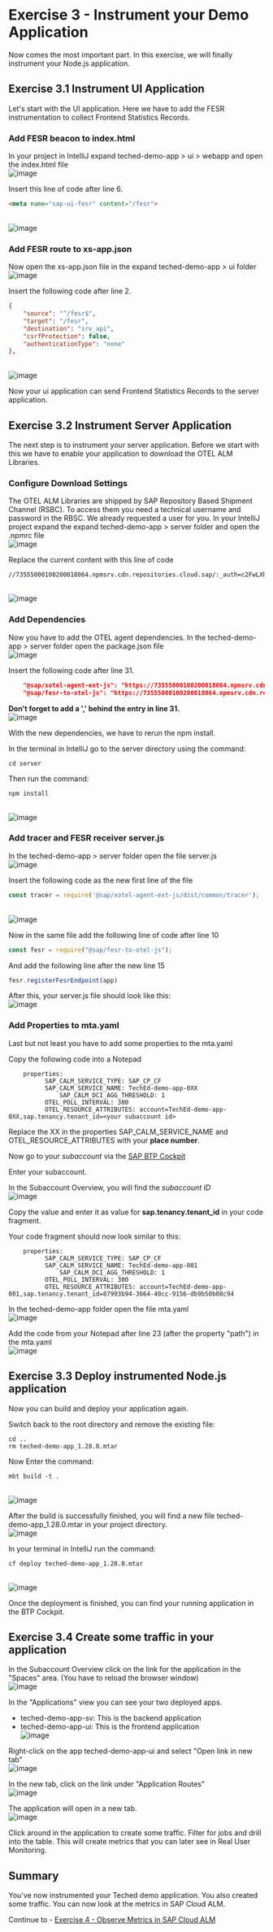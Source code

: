# Exercise 3 - Instrument your Demo Application

Now comes the most important part. In this exercise, we will finally instrument your Node.js application.

## Exercise 3.1 Instrument UI Application

Let's start with the UI application. Here we have to add the FESR instrumentation to collect Frontend Statistics Records.

### Add FESR beacon to index.html
In your project in IntelliJ expand teched-demo-app > ui > webapp and open the index.html file
<br>![image](images/270763943-c0604c4d-348e-4dd2-be5f-b1e2126599d3.png)

Insert this line of code after line 6.
```html
<meta name="sap-ui-fesr" content="/fesr">
```
<br>![image](images/270764045-e2181889-d23e-46dc-b599-611d2265b6c5.png)

### Add FESR route to xs-app.json 
Now open the xs-app.json file in the expand teched-demo-app > ui folder
<br>![image](images/271313483-419e0ae5-d346-46c0-9dad-ec787ebf9fc9.png)

Insert the following code after line 2.
```json
{
	"source": "^/fesr$",
	"target": "/fesr",
	"destination": "srv_api",
	"csrfProtection": false,
	"authenticationType": "none"
},
```
<br>![image](images/270764904-f698dcc4-928a-4f42-955c-b2ebbe47267c.png)

Now your ui application can send Frontend Statistics Records to the server application. 

## Exercise 3.2 Instrument Server Application

The next step is to instrument your server application. Before we start with this we have to enable your application to download the OTEL ALM Libraries.

### Configure Download Settings
The OTEL ALM Libraries are shipped by SAP Repository Based Shipment Channel (RSBC). To access them you need a technical username and password in the RBSC. 
We already requested a user for you.
In your IntelliJ project expand the expand teched-demo-app > server folder and open the .npmrc file
<br>![image](images/270767053-fcc8ec69-63c8-489e-a9d2-94479bf2090a.png)

Replace the current content with this line of code
```
//73555000100200018064.npmsrv.cdn.repositories.cloud.sap/:_auth=c2FwLXhwMjYxOkpnckVaUHhmSXhTY2tyT0hHWndHZXlKM2JRRlFhRHlV
```
<br>![image](images/270767624-dfeac1ab-0bd6-45e0-a95f-438b37d0d9bb.png)

### Add Dependencies
Now you have to add the OTEL agent dependencies. 
In the teched-demo-app > server folder open the package.json file
<br>![image](images/270767966-ca9b4aee-c471-49d7-b868-8968554366db.png)

Insert the following code after line 31.
```json
    "@sap/xotel-agent-ext-js": "https://73555000100200018064.npmsrv.cdn.repositories.cloud.sap/@sap/xotel-agent-ext-js/-/xotel-agent-ext-js-1.5.2.tgz",
    "@sap/fesr-to-otel-js": "https://73555000100200018064.npmsrv.cdn.repositories.cloud.sap/@sap/fesr-to-otel-js/-/fesr-to-otel-js-1.5.0.tgz"
```
**Don't forget to add a ',' behind the entry in line 31.**
<br>![image](images/270768630-02f9b4a7-3aea-4e2f-bb10-883b14ea428a.png)

With the new dependencies, we have to rerun the npm install.

In the terminal in IntelliJ go to the server directory using the command: 
```shell
cd server
```
Then run the command: 
```shell
npm install
```
<br>![image](images/271317119-f32c4379-448b-41f0-bd88-559becf33efa.png)

### Add tracer and FESR receiver server.js
In the teched-demo-app > server folder open the file server.js
<br>![image](images/271314998-27cce1f9-fa35-4c78-87d4-c3aed874a049.png)

Insert the following code as the new first line of the file
```js
const tracer = require('@sap/xotel-agent-ext-js/dist/common/tracer');
```
<br>![image](images/270771057-90bfadda-9fd1-4748-96b0-b2e44275dec5.png)

Now in the same file add the following line of code after line 10
```js
const fesr = require("@sap/fesr-to-otel-js");
```
And add the following line after the new line 15
```js
fesr.registerFesrEndpoint(app)
```
After this, your server.js file should look like this:
<br>![image](images/271316433-9d0890e5-862c-401f-9c7e-65209e71e9dc.png)

### Add Properties to mta.yaml
Last but not least you have to add some properties to the mta.yaml

Copy the following code into a Notepad
```
    properties:
	      SAP_CALM_SERVICE_TYPE: SAP_CP_CF
	      SAP_CALM_SERVICE_NAME: TechEd-demo-app-0XX
              SAP_CALM_DCI_AGG_THRESHOLD: 1
	      OTEL_POLL_INTERVAL: 300
	      OTEL_RESOURCE_ATTRIBUTES: account=TechEd-demo-app-0XX,sap.tenancy.tenant_id=<your subaccount id>    
```

Replace the XX in the properties SAP_CALM_SERVICE_NAME and OTEL_RESOURCE_ATTRIBUTES with your **place number**.

Now go to your _subaccount_ via the [SAP BTP Cockpit](https://amer.cockpit.btp.cloud.sap/cockpit/?idp=tdct3ched1.accounts.ondemand.com#/globalaccount/e2a835b0-3011-4c79-818a-d7767c4627cd)

Enter your subaccount.

In the Subaccount Overview, you will find the _subaccount ID_
<br>![image](images/271312117-bf89722d-a3c2-4fab-ae7c-16823c4271fc.png)

Copy the value and enter it as value for **sap.tenancy.tenant_id** in your code fragment.

Your code fragment should now look similar to this:
```
    properties:
	      SAP_CALM_SERVICE_TYPE: SAP_CP_CF
	      SAP_CALM_SERVICE_NAME: TechEd-demo-app-001
              SAP_CALM_DCI_AGG_THRESHOLD: 1
	      OTEL_POLL_INTERVAL: 300
	      OTEL_RESOURCE_ATTRIBUTES: account=TechEd-demo-app-001,sap.tenancy.tenant_id=87993b94-3664-40cc-9156-db9b50b08c94
```

In the teched-demo-app folder open the file mta.yaml
<br>![image](images/271317787-2bb1acc4-896c-4c12-b759-dfb222780400.png)

Add the code from your Notepad after line 23 (after the property "path") in the mta.yaml
<br>![image](images/271318344-79018fce-d60d-4dbe-ad3d-7203c1fb7932.png)

## Exercise 3.3 Deploy instrumented Node.js application

Now you can build and deploy your application again.

Switch back to the root directory and remove the existing file: 
```shell
cd ..
rm teched-demo-app_1.28.0.mtar
```
Now Enter the command: 
```shell
mbt build -t .
```
<br>![image](images/271322065-bb17127d-7cf9-48a1-acb1-e8fc6da2830d.png)

After the build is successfully finished, you will find a new file teched-demo-app_1.28.0.mtar in your project directory.
<br>![image](images/271320147-877924c7-930c-48dc-a3fc-423bf1b50d1f.png)

In your terminal in IntelliJ run the command: 
```shell
cf deploy teched-demo-app_1.28.0.mtar
```
<br>![image](images/271323369-25596fd0-9e42-4653-925c-38562c9d7f9b.png)

Once the deployment is finished, you can find your running application in the BTP Cockpit.

## Exercise 3.4 Create some traffic in your application

In the Subaccount Overview click on the link for the application in the "Spaces" area. (You have to reload the browser window)
<br>![image](images/271323797-613f4713-38a9-49f5-b814-33f5b0cdefc7.png)

In the "Applications" view you can see your two deployed apps. 
- teched-demo-app-sv: This is the backend application
- teched-demo-app-ui: This is the frontend application
<br>![image](images/271324014-0ff9d8a2-d597-454a-b1f1-f358b8b70ea0.png)

Right-click on the app teched-demo-app-ui and select "Open link in new tab"
<br>![image](images/271324266-0e624459-612c-4c84-b4e2-674a34fd5def.png)

In the new tab, click on the link under "Application Routes"
<br>![image](images/271324671-bab2a2bf-cca7-4d35-adc5-59b58fc79d05.png)

The application will open in a new tab. 
<br>![image](images/271326191-5eedb189-594b-4bd5-a92b-380694be7498.png)

Click around in the application to create some traffic. Filter for jobs and drill into the table. This will create metrics that you can later see in Real User Monitoring.

## Summary

You've now instrumented your Teched demo application. You also created some traffic. You can now look at the metrics in SAP Cloud ALM.

Continue to - [Exercise 4 - Observe Metrics in SAP Cloud ALM](../ex4/README.md)

